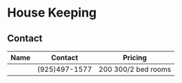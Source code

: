 # House Keeping

## Contact

| Name | Contact | Pricing | 
| --- | --- | --- |
| | (925)497-1577 | $200~$300/2 bed rooms |
